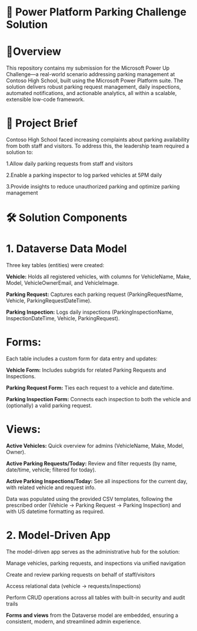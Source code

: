 # 🚗 **Power Platform Parking Challenge Solution**
# 🌟**Overview**

This repository contains my submission for the Microsoft Power Up Challenge—a real-world scenario addressing parking management at Contoso High School, built using the Microsoft Power Platform suite. The solution delivers robust parking request management, daily inspections, automated notifications, and actionable analytics, all within a scalable, extensible low-code framework.
# 📄 **Project Brief**

Contoso High School faced increasing complaints about parking availability from both staff and visitors. To address this, the leadership team required a solution to:

1.Allow daily parking requests from staff and visitors

2.Enable a parking inspector to log parked vehicles at 5PM daily

3.Provide insights to reduce unauthorized parking and optimize parking management
# **🛠️ Solution Components**
# **1. Dataverse Data Model**

Three key tables (entities) were created:

**Vehicle:** Holds all registered vehicles, with columns for VehicleName, Make, Model, VehicleOwnerEmail, and VehicleImage.

**Parking Request:** Captures each parking request (ParkingRequestName, Vehicle, ParkingRequestDateTime).

**Parking Inspection:** Logs daily inspections (ParkingInspectionName, InspectionDateTime, Vehicle, ParkingRequest).

# **Forms:**
Each table includes a custom form for data entry and updates:

**Vehicle Form:** Includes subgrids for related Parking Requests and Inspections.

**Parking Request Form:** Ties each request to a vehicle and date/time.

**Parking Inspection Form:** Connects each inspection to both the vehicle and (optionally) a valid parking request.

# **Views:**

**Active Vehicles:** Quick overview for admins (VehicleName, Make, Model, Owner).

**Active Parking Requests/Today:** Review and filter requests (by name, date/time, vehicle; filtered for today).

**Active Parking Inspections/Today:** See all inspections for the current day, with related vehicle and request info.

Data was populated using the provided CSV templates, following the prescribed order (Vehicle → Parking Request → Parking Inspection) and with US datetime formatting as required.

# **2. Model-Driven App**
The model-driven app serves as the administrative hub for the solution:

  Manage vehicles, parking requests, and inspections via unified navigation

  Create and review parking requests on behalf of staff/visitors

  Access relational data (vehicle → requests/inspections)

  Perform CRUD operations across all tables with built-in security and audit trails

**Forms and views** from the Dataverse model are embedded, ensuring a consistent, modern, and streamlined admin experience.
